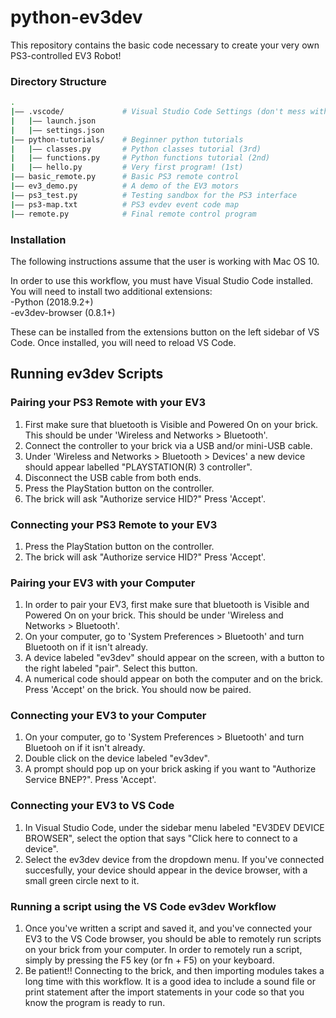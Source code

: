 # python-ev3dev #

This repository contains the basic code necessary to create your very own PS3-controlled EV3 Robot!

### Directory Structure ###
```bash
.
|—— .vscode/             # Visual Studio Code Settings (don't mess with these!)
|   |—— launch.json
|   |—— settings.json
|—— python-tutorials/    # Beginner python tutorials
|   |—— classes.py       # Python classes tutorial (3rd)
|   |—— functions.py     # Python functions tutorial (2nd)
|   |—— hello.py         # Very first program! (1st)
|—— basic_remote.py      # Basic PS3 remote control
|—— ev3_demo.py          # A demo of the EV3 motors
|—— ps3_test.py          # Testing sandbox for the PS3 interface
|—— ps3-map.txt          # PS3 evdev event code map
|—— remote.py            # Final remote control program
```

### Installation ###
The following instructions assume that the user is working with Mac OS 10.

In order to use this workflow, you must have Visual Studio Code installed. You will need to install two additional extensions: <br/>
-Python (2018.9.2+) <br/>
-ev3dev-browser (0.8.1+) <br/>

These can be installed from the extensions button on the left sidebar of VS Code. Once installed, you will need to reload VS Code.


## Running ev3dev Scripts ##

### Pairing your PS3 Remote with your EV3 ###
1) First make sure that bluetooth is Visible and Powered On on your brick. This should be under 'Wireless and Networks > Bluetooth'.
2) Connect the controller to your brick via a USB and/or mini-USB cable.
3) Under 'Wireless and Networks > Bluetooth > Devices' a new device should appear labelled "PLAYSTATION(R) 3 controller".
4) Disconnect the USB cable from both ends.
5) Press the PlayStation button on the controller.
6) The brick will ask "Authorize service HID?" Press 'Accept'.

### Connecting your PS3 Remote to your EV3 ###
1) Press the PlayStation button on the controller.
2) The brick will ask "Authorize service HID?" Press 'Accept'.

### Pairing your EV3 with your Computer ###
1) In order to pair your EV3, first make sure that bluetooth is Visible and Powered On on your brick. This should be under 'Wireless and Networks > Bluetooth'.
2) On your computer, go to 'System Preferences > Bluetooth' and turn Bluetooth on if it isn't already.
3) A device labeled "ev3dev" should appear on the screen, with a button to the right labeled "pair". Select this button.
4) A numerical code should appear on both the computer and on the brick. Press 'Accept' on the brick. You should now be paired.

### Connecting your EV3 to your Computer ###
1) On your computer, go to 'System Preferences > Bluetooth' and turn Bluetooh on if it isn't already.
2) Double click on the device labeled "ev3dev".
3) A prompt should pop up on your brick asking if you want to "Authorize Service BNEP?". Press 'Accept'.

### Connecting your EV3 to VS Code ###
1) In Visual Studio Code, under the sidebar menu labeled "EV3DEV DEVICE BROWSER", select the option that says "Click here to connect to a device".
2) Select the ev3dev device from the dropdown menu. If you've connected succesfully, your device should appear in the device browser, with a small green circle next to it.

### Running a script using the VS Code ev3dev Workflow ###
1) Once you've written a script and saved it, and you've connected your EV3 to the VS Code browser, you should be able to remotely run scripts on your brick from your computer. In order to remotely run a script, simply by pressing the F5 key (or fn + F5) on your keyboard.
2) Be patient!! Connecting to the brick, and then importing modules takes a long time with this workflow. It is a good idea to include a sound file or print statement after the import statements in your code so that you know the program is ready to run.

